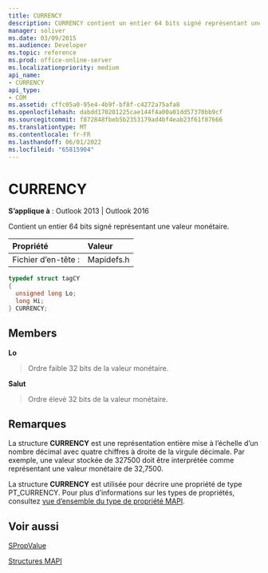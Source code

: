 ```yaml
---
title: CURRENCY
description: CURRENCY contient un entier 64 bits signé représentant une valeur monétaire. Cet article décrit ses membres et remarques.
manager: soliver
ms.date: 03/09/2015
ms.audience: Developer
ms.topic: reference
ms.prod: office-online-server
ms.localizationpriority: medium
api_name:
- CURRENCY
api_type:
- COM
ms.assetid: cffc05a0-95e4-4b9f-bf8f-c4272a75afa8
ms.openlocfilehash: dabdd170201225cae144f4a00a01dd57370bb9cf
ms.sourcegitcommit: f872848fbeb5b2353179ad4bf4eab23f61f87666
ms.translationtype: MT
ms.contentlocale: fr-FR
ms.lasthandoff: 06/01/2022
ms.locfileid: "65815904"
---
```

# <a name="currency"></a>CURRENCY

  
  
**S’applique à** : Outlook 2013 | Outlook 2016 
  
Contient un entier 64 bits signé représentant une valeur monétaire. 
  
|Propriété |Valeur |
|:-----|:-----|
|Fichier d’en-tête :  <br/> |Mapidefs.h  <br/> |
   
```cpp
typedef struct tagCY
{
  unsigned long Lo;
  long Hi;
} CURRENCY;

```

## <a name="members"></a>Members

 **Lo**
  
> Ordre faible 32 bits de la valeur monétaire. 
    
 **Salut**
  
> Ordre élevé 32 bits de la valeur monétaire.
    
## <a name="remarks"></a>Remarques

La structure **CURRENCY** est une représentation entière mise à l’échelle d’un nombre décimal avec quatre chiffres à droite de la virgule décimale. Par exemple, une valeur stockée de 327500 doit être interprétée comme représentant une valeur monétaire de 32,7500. 
  
La structure **CURRENCY** est utilisée pour décrire une propriété de type PT_CURRENCY. Pour plus d’informations sur les types de propriétés, consultez [vue d’ensemble du type de propriété MAPI](mapi-property-type-overview.md).
  
## <a name="see-also"></a>Voir aussi



[SPropValue](spropvalue.md)


[Structures MAPI](mapi-structures.md)

